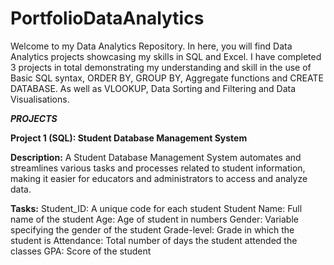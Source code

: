 # PortfolioDataAnalytics
Welcome to my Data Analytics Repository. In here, you will find Data Analytics projects showcasing my skills in SQL and Excel. I have completed 3 projects in total demonstrating my understanding and skill in the use of Basic SQL syntax, ORDER BY, GROUP BY, Aggregate functions and CREATE DATABASE. As well as VLOOKUP, Data Sorting and Filtering and Data Visualisations. 

**_PROJECTS_**

**Project 1 (SQL): Student Database Management System**

**Description:** A Student Database Management System automates and streamlines various tasks and processes related to student information, making it easier for educators and administrators to access and analyze data.

**Tasks:** Student_ID: A unique code for each student
  Student Name: Full name of the student
  Age: Age of student in numbers
  Gender: Variable specifying the gender of the student
  Grade-level: Grade in which the student is
  Attendance: Total number of days the student attended the classes
  GPA: Score of the student
